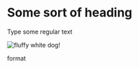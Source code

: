 # Some sort of heading

Type some regular text

![fluffy white dog]([https://hips.hearstapps.com/hmg-prod/images/small-white-dog-breeds-cover-1560293099.jpg](https://github.com/Berkeley-MDes/tdf-fa23-reinali/blob/main/weekly-reports/000009460002.jpg)https://github.com/Berkeley-MDes/tdf-fa23-reinali/blob/main/weekly-reports/000009460002.jpg)!

format
